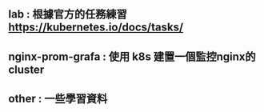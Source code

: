 ## lab : 根據官方的任務練習 https://kubernetes.io/docs/tasks/

## nginx-prom-grafa : 使用 k8s 建置一個監控nginx的cluster

## other : 一些學習資料 
 
